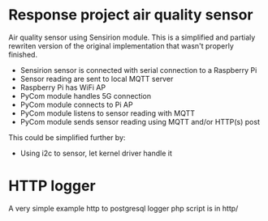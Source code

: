 # Response project air quality sensor

Air quality sensor using Sensirion module. This is a simplified and partialy rewriten version of the original implementation that wasn't properly finished.

* Sensirion sensor is connected with serial connection to a Raspberry Pi
* Sensor reading are sent to local MQTT server
* Raspberry Pi has WiFi AP
* PyCom module handles 5G connection
* PyCom module connects to Pi AP
* PyCom module listens to sensor reading with MQTT
* PyCom module sends sensor reading using MQTT and/or HTTP(s) post

This could be simplified further by:
* Using i2c to sensor, let kernel driver handle it

# HTTP logger

A very simple example http to postgresql logger php script is in http/
